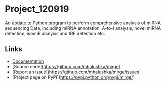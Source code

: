 # Project_120919

An update to Python program to perform comprehensive analysis of miRNA sequencing Data, including miRNA annotation, A-to-I analysis, novel miRNA detection, isomiR analysis and tRF detection etc.

Links
-----

* [Documentation](<https://blank.readthedocs.io/>)
* [Source code](<https://github.com/mhalushka/mirge/>`
* [Report an issue](<https://github.com/mhalushka/mirge/issues>`
* [Project page on PyPI](<https://pypi.python.org/pypi/mirge/>`

